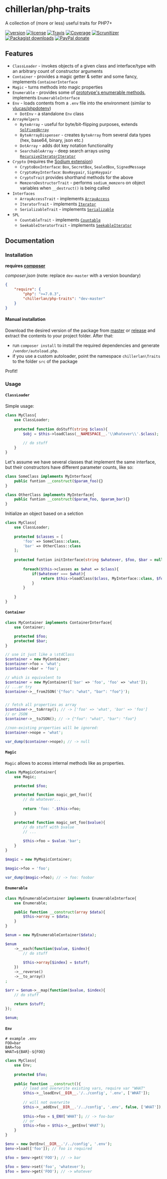# chillerlan/php-traits

A collection of (more or less) useful traits for PHP7+
  
[![version][packagist-badge]][packagist]
[![license][license-badge]][license]
[![Travis][travis-badge]][travis]
[![Coverage][coverage-badge]][coverage]
[![Scrunitizer][scrutinizer-badge]][scrutinizer]
[![Packagist downloads][downloads-badge]][downloads]
[![PayPal donate][donate-badge]][donate]

[packagist-badge]: https://img.shields.io/packagist/v/chillerlan/php-traits.svg?style=flat-square
[packagist]: https://packagist.org/packages/chillerlan/php-traits
[license-badge]: https://img.shields.io/github/license/chillerlan/php-traits.svg?style=flat-square
[license]: https://github.com/chillerlan/php-traits/blob/master/LICENSE
[travis-badge]: https://img.shields.io/travis/chillerlan/php-traits.svg?style=flat-square
[travis]: https://travis-ci.org/chillerlan/php-traits
[coverage-badge]: https://img.shields.io/codecov/c/github/chillerlan/php-traits.svg?style=flat-square
[coverage]: https://codecov.io/github/chillerlan/php-traits
[scrutinizer-badge]: https://img.shields.io/scrutinizer/g/chillerlan/php-traits.svg?style=flat-square
[scrutinizer]: https://scrutinizer-ci.com/g/chillerlan/php-traits
[downloads-badge]: https://img.shields.io/packagist/dt/chillerlan/php-traits.svg?style=flat-square
[downloads]: https://packagist.org/packages/chillerlan/php-traits/stats
[donate-badge]: https://img.shields.io/badge/donate-paypal-ff33aa.svg?style=flat-square
[donate]: https://www.paypal.com/cgi-bin/webscr?cmd=_s-xclick&hosted_button_id=WLYUNAT9ZTJZ4

## Features
- `ClassLoader` - invokes objects of a given class and interface/type with an arbitrary count of constructor arguments
- `Container` - provides a magic getter & setter and some fancy, implements `ContainerInterface`
- `Magic` - turns methods into magic properties
- `Enumerable` - provides some of [prototype's enumerable methods](http://api.prototypejs.org/language/Enumerable/), implements `EnumerableInterface`
- `Env` - loads contents from a `.env` file into the environment (similar to [vlucas/phpdotenv](https://github.com/vlucas/phpdotenv))
  - `DotEnv` - a standalone `Env` class
- `ArrayHelpers`
  - `ByteArray` - useful for byte/bit-flipping purposes, extends [`SplFixedArray`](http://php.net/manual/class.splfixedarray.php)
  - `ByteArrayDispenser` - creates `ByteArray` from several data types (hex, base64, binary, json etc.)
  - `DotArray` - adds dot key notation functionality
  - `SearchableArray` - deep search arrays using [`RecursiveIteratorIterator`](http://php.net/manual/class.recursiveiteratoriterator.php)
- `Crypto` (requires the [Sodium extension](http://php.net/manual/book.sodium.php))
  - `CryptoBoxInterface`: `Box`, `SecretBox`, `SealedBox`, `SignedMessage`
  - `CryptoKeyInterface`: `BoxKeypair`, `SignKeypair`
  - `CryptoTrait` provides shorthand methods for the above
  - `MemzeroDestructorTrait` - performs `sodium_memzero` on object variables when `__destruct()` is being called
- `Interfaces`
  - `ArrayAccessTrait` - implements [`ArrayAccess`](http://php.net/manual/class.arrayaccess.php)
  - `IteratorTrait` - implements [`Iterator`](http://php.net/manual/class.iterator.php)
  - `SerializableTrait` - implements [`Serializable`](http://php.net/manual/class.serializable.php)
- `SPL`
  - `CountableTrait` - implements [`Countable`](http://php.net/manual/class.countable.php)
  - `SeekableIteratorTrait` - implements [`SeekableIterator`](http://php.net/manual/class.seekableiterator.php)
 
## Documentation

### Installation
**requires [composer](https://getcomposer.org)**

*composer.json* (note: replace `dev-master` with a version boundary)
```json
{
	"require": {
		"php": ">=7.0.3",
		"chillerlan/php-traits": "dev-master"
	}
}
```

#### Manual installation
Download the desired version of the package from [master](https://github.com/chillerlan/php-traits/archive/master.zip) or 
[release](https://github.com/chillerlan/php-traits/releases) and extract the contents to your project folder.  After that:
- run `composer install` to install the required dependencies and generate `/vendor/autoload.php`.
- if you use a custom autoloader, point the namespace `chillerlan\Traits` to the folder `src` of the package 

Profit!

### Usage

#### `ClassLoader`
Simple usage:
```php
class MyClass{
	use ClassLoader;
	
	protected function doStuff(string $class){
		$obj = $this->loadClass(__NAMESPACE__.'\\Whatever\\'.$class);
		
		// do stuff
	}
}
```

Let's assume we have several classes that implement the same interface, but their constructors have different parameter counts, like so:
```php
class SomeClass implements MyInterface{
	public funtion __construct($param_foo){}
}

class OtherClass implements MyInterface{
	public funtion __construct($param_foo, $param_bar){}
}
```

Initialize an object based on a selction

```php
class MyClass{
	use ClassLoader;
	
	protected $classes = [
		'foo' => SomeClass::class, 
		'bar' => OtherClass::class
	];
	
	protected funtion initInterface(string $whatever, $foo, $bar = null):MyInterface{
	
		foreach($this->classes as $what => $class){
			if($whatever === $what){
				return $this->loadClass($class, MyInterface::class, $foo, $bar);
			}
		}
	
	}
}
```


#### `Container`
```php
class MyContainer implements ContainerInterface{
	use Container;

	protected $foo;
	protected $bar;
}
```

```php
// use it just like a \stdClass
$container = new MyContainer;
$container->foo = 'what';
$container->bar = 'foo';

// which is equivalent to 
$container = new MyContainer(['bar' => 'foo', 'foo' => 'what']);
// ...or try
$container->__fromJSON('{"foo": "what", "bar": "foo"}');


// fetch all properties as array
$container->__toArray(); // -> ['foo' => 'what', 'bar' => 'foo']
// or JSON
$container->__toJSON(); // -> {"foo": "what", "bar": "foo"}

//non-existing properties will be ignored:
$container->nope = 'what';

var_dump($container->nope); // -> null
```


#### `Magic`
`Magic` allows to access internal methods like as properties.
```php
class MyMagicContainer{
	use Magic;

	protected $foo;

	protected function magic_get_foo(){
		// do whatever...
		
		return 'foo: '.$this->foo;
	}

	protected function magic_set_foo($value){
		// do stuff with $value
		// ...
		
		$this->foo = $value.'bar';
	}
}
```

```php
$magic = new MyMagicContainer;

$magic->foo = 'foo';

var_dump($magic->foo); // -> foo: foobar

```

#### `Enumerable`
```php
class MyEnumerableContainer implements EnumerableInterface{
	use Enumerable;

	public function __construct(array $data){
		$this->array = $data;
	}
}
```

```php
$enum = new MyEnumerableContainer($data);

$enum
	->__each(function($value, $index){
		// do stuff
		
		$this->array[$index] = $stuff;
	})
	->__reverse()
	->__to_array()
;

$arr = $enum->__map(function($value, $index){
	// do stuff
	
	return $stuff;
});

$enum;

```

#### `Env`
```
# example .env
FOO=bar
BAR=foo
WHAT=${BAR}-${FOO}
```

```php
class MyClass{
	use Env;
	
	protected $foo;
	
	public function __construct(){
		// load and overwrite existing vars, require var "WHAT"
		$this->__loadEnv(__DIR__.'/../config', '.env', ['WHAT']);
		
		// will not overwrite
		$this->__addEnv(__DIR__.'/../config', '.env', false, ['WHAT']); 
		
		$this->foo = $_ENV['WHAT']; // -> foo-bar
		// or
		$this->foo = $this->__getEnv('WHAT');
	}
}
```

```php
$env = new DotEnv(__DIR__.'/../config', '.env');
$env->load(['foo']); // foo is required

$foo = $env->get('FOO'); // -> bar

$foo = $env->set('foo', 'whatever');
$foo = $env->get('FOO'); // -> whatever
```
